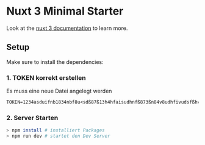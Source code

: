 # Nuxt 3 Minimal Starter

Look at the [nuxt 3 documentation](https://v3.nuxtjs.org) to learn more.

## Setup

Make sure to install the dependencies:

### 1. TOKEN korrekt erstellen

Es muss eine neue Datei angelegt werden

```txt
TOKEN=1234asduifnb1834nbf8u<sdß87ß13h4hfaisudhnfß873ßn84v8udhfivudsfßhv89sg...
```

### 2. Server Starten

```bash
> npm install # installiert Packages
> npm run dev # startet den Dev Server
```
